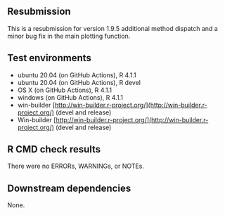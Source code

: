 ## Resubmission 

This is a resubmission for version 1.9.5 additional method dispatch and a minor bug fix in the main plotting function.

## Test environments
* ubuntu 20.04 (on GitHub Actions), R 4.1.1
* ubuntu 20.04 (on GitHub Actions), R devel
* OS X (on GitHub Actions), R 4.1.1
* windows (on GitHub Actions), R 4.1.1
* win-builder [http://win-builder.r-project.org/](http://win-builder.r-project.org/) (devel and release)
* Win-builder [http://win-builder.r-project.org/](http://win-builder.r-project.org/) (devel and release)

## R CMD check results
There were no ERRORs, WARNINGs, or NOTEs.  

## Downstream dependencies
None.